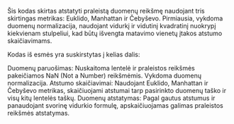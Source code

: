 Šis kodas skirtas atstatyti praleistą duomenų reikšmę naudojant tris skirtingas metrikas: Euklido, Manhattan ir Čebyševo. Pirmiausia, vykdoma duomenų normalizacija, naudojant vidurkį ir vidutinį kvadratinį nuokrypį kiekvienam stulpeliui, kad būtų išvengta matavimo vienetų įtakos atstumo skaičiavimams.

Kodas iš esmės yra suskirstytas į kelias dalis:

Duomenų paruošimas: Nuskaitoma lentelė ir praleistos reikšmės pakeičiamos NaN (Not a Number) reikšmėmis. Vykdoma duomenų normalizacija.
Atstumo skaičiavimai: Naudojant Euklido, Manhattan ir Čebyševo metrikas, skaičiuojami atstumai tarp pasirinkto duomenų taško ir visų kitų lentelės taškų.
Duomenų atstatymas: Pagal gautus atstumus ir panaudojant svorinę vidurkio formulę, apskaičiuojamas galimas praleistos reikšmės atstatymas.

